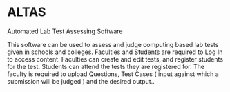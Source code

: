 # ALTAS
Automated Lab Test Assessing Software

This software can be used to assess and judge computing based lab tests given in schools and colleges.
Faculties and Students are required to Log In to access content.
Faculties can create and edit tests, and register students for the test.
Students can attend the tests they are registered for.
The faculty is required to upload Questions, Test Cases ( input against which a submission will be judged ) and the desired output..
